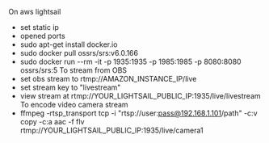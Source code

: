 On aws lightsail

- set static ip
- opened ports
- sudo apt-get install docker.io
- sudo docker pull ossrs/srs:v6.0.166
- sudo docker run --rm -it -p 1935:1935 -p 1985:1985 -p 8080:8080 ossrs/srs:5
  To stream from OBS
- set obs stream to rtmp://AMAZON_INSTANCE_IP/live
- set stream key to "livestream"
- view stream at rtmp://YOUR_LIGHTSAIL_PUBLIC_IP:1935/live/livestream
  To encode video camera stream
- ffmpeg -rtsp_transport tcp -i "rtsp://user:pass@192.168.1.101/path" -c:v copy -c:a aac -f flv rtmp://YOUR_LIGHTSAIL_PUBLIC_IP:1935/live/camera1
